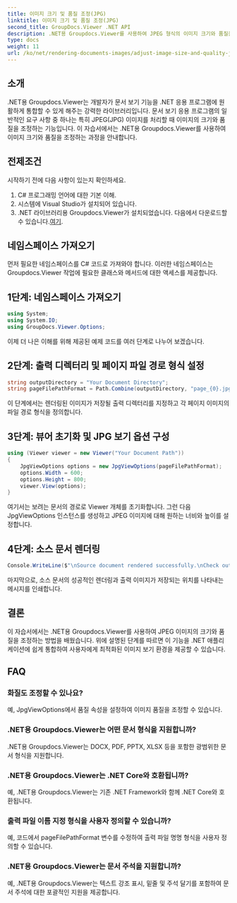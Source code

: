```yaml
---
title: 이미지 크기 및 품질 조정(JPG)
linktitle: 이미지 크기 및 품질 조정(JPG)
second_title: GroupDocs.Viewer .NET API
description: .NET용 Groupdocs.Viewer를 사용하여 JPEG 형식의 이미지 크기와 품질을 최적화하는 방법을 알아보세요. 문서 보기 경험을 향상시키세요.
type: docs
weight: 11
url: /ko/net/rendering-documents-images/adjust-image-size-and-quality-jpg/
---
```

## 소개
.NET용 Groupdocs.Viewer는 개발자가 문서 보기 기능을 .NET 응용 프로그램에 원활하게 통합할 수 있게 해주는 강력한 라이브러리입니다. 문서 보기 응용 프로그램의 일반적인 요구 사항 중 하나는 특히 JPEG(JPG) 이미지를 처리할 때 이미지의 크기와 품질을 조정하는 기능입니다. 이 자습서에서는 .NET용 Groupdocs.Viewer를 사용하여 이미지 크기와 품질을 조정하는 과정을 안내합니다.
## 전제조건
시작하기 전에 다음 사항이 있는지 확인하세요.
1. C# 프로그래밍 언어에 대한 기본 이해.
2. 시스템에 Visual Studio가 설치되어 있습니다.
3.  .NET 라이브러리용 Groupdocs.Viewer가 설치되었습니다. 다음에서 다운로드할 수 있습니다.[여기](https://releases.groupdocs.com/viewer/net/).

## 네임스페이스 가져오기
먼저 필요한 네임스페이스를 C# 코드로 가져와야 합니다. 이러한 네임스페이스는 Groupdocs.Viewer 작업에 필요한 클래스와 메서드에 대한 액세스를 제공합니다.
## 1단계: 네임스페이스 가져오기
```csharp
using System;
using System.IO;
using GroupDocs.Viewer.Options;
```

이제 더 나은 이해를 위해 제공된 예제 코드를 여러 단계로 나누어 보겠습니다.
## 2단계: 출력 디렉터리 및 페이지 파일 경로 형식 설정
```csharp
string outputDirectory = "Your Document Directory";
string pageFilePathFormat = Path.Combine(outputDirectory, "page_{0}.jpg");
```
이 단계에서는 렌더링된 이미지가 저장될 출력 디렉터리를 지정하고 각 페이지 이미지의 파일 경로 형식을 정의합니다.
## 3단계: 뷰어 초기화 및 JPG 보기 옵션 구성
```csharp
using (Viewer viewer = new Viewer("Your Document Path"))
{
    JpgViewOptions options = new JpgViewOptions(pageFilePathFormat);
    options.Width = 600;
    options.Height = 800;
    viewer.View(options);
}
```
여기서는 보려는 문서의 경로로 Viewer 개체를 초기화합니다. 그런 다음 JpgViewOptions 인스턴스를 생성하고 JPEG 이미지에 대해 원하는 너비와 높이를 설정합니다.
## 4단계: 소스 문서 렌더링
```csharp
Console.WriteLine($"\nSource document rendered successfully.\nCheck output in {outputDirectory}.");
```
마지막으로, 소스 문서의 성공적인 렌더링과 출력 이미지가 저장되는 위치를 나타내는 메시지를 인쇄합니다.

## 결론
이 자습서에서는 .NET용 Groupdocs.Viewer를 사용하여 JPEG 이미지의 크기와 품질을 조정하는 방법을 배웠습니다. 위에 설명된 단계를 따르면 이 기능을 .NET 애플리케이션에 쉽게 통합하여 사용자에게 최적화된 이미지 보기 환경을 제공할 수 있습니다.
## FAQ
### 화질도 조정할 수 있나요?
예, JpgViewOptions에서 품질 속성을 설정하여 이미지 품질을 조정할 수 있습니다.
### .NET용 Groupdocs.Viewer는 어떤 문서 형식을 지원합니까?
.NET용 Groupdocs.Viewer는 DOCX, PDF, PPTX, XLSX 등을 포함한 광범위한 문서 형식을 지원합니다.
### .NET용 Groupdocs.Viewer는 .NET Core와 호환됩니까?
예, .NET용 Groupdocs.Viewer는 기존 .NET Framework와 함께 .NET Core와 호환됩니다.
### 출력 파일 이름 지정 형식을 사용자 정의할 수 있습니까?
예, 코드에서 pageFilePathFormat 변수를 수정하여 출력 파일 명명 형식을 사용자 정의할 수 있습니다.
### .NET용 Groupdocs.Viewer는 문서 주석을 지원합니까?
예, .NET용 Groupdocs.Viewer는 텍스트 강조 표시, 밑줄 및 주석 달기를 포함하여 문서 주석에 대한 포괄적인 지원을 제공합니다.
